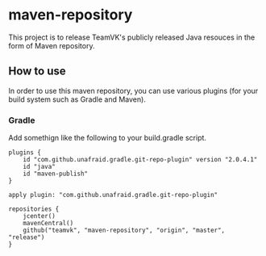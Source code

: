 # maven-repository
This project is to release TeamVK's publicly released Java resouces in the form of Maven repository.

## How to use 
In order to use this maven repository, you can use various plugins (for your build system such as Gradle and Maven).

### Gradle
Add somethign like the following to your build.gradle script.

```
plugins {
    id "com.github.unafraid.gradle.git-repo-plugin" version "2.0.4.1"
    id "java"
    id "maven-publish"
}

apply plugin: "com.github.unafraid.gradle.git-repo-plugin"

repositories {
    jcenter()
    mavenCentral()
    github("teamvk", "maven-repository", "origin", "master", "release")
}

```
